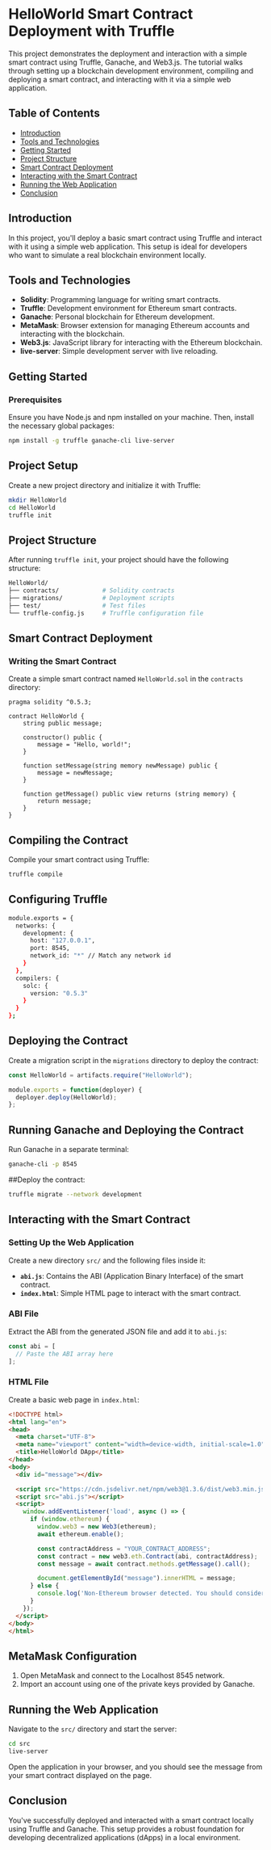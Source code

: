 # HelloWorld Smart Contract Deployment with Truffle

This project demonstrates the deployment and interaction with a simple smart contract using Truffle, Ganache, and Web3.js. The tutorial walks through setting up a blockchain development environment, compiling and deploying a smart contract, and interacting with it via a simple web application.

## Table of Contents
- [Introduction](#introduction)
- [Tools and Technologies](#tools-and-technologies)
- [Getting Started](#getting-started)
- [Project Structure](#project-structure)
- [Smart Contract Deployment](#smart-contract-deployment)
- [Interacting with the Smart Contract](#interacting-with-the-smart-contract)
- [Running the Web Application](#running-the-web-application)
- [Conclusion](#conclusion)

## Introduction

In this project, you'll deploy a basic smart contract using Truffle and interact with it using a simple web application. This setup is ideal for developers who want to simulate a real blockchain environment locally.

## Tools and Technologies

- **Solidity**: Programming language for writing smart contracts.
- **Truffle**: Development environment for Ethereum smart contracts.
- **Ganache**: Personal blockchain for Ethereum development.
- **MetaMask**: Browser extension for managing Ethereum accounts and interacting with the blockchain.
- **Web3.js**: JavaScript library for interacting with the Ethereum blockchain.
- **live-server**: Simple development server with live reloading.

## Getting Started

### Prerequisites

Ensure you have Node.js and npm installed on your machine. Then, install the necessary global packages:

```bash
npm install -g truffle ganache-cli live-server
```
## Project Setup

Create a new project directory and initialize it with Truffle:

```bash
mkdir HelloWorld
cd HelloWorld
truffle init
```

## Project Structure

After running `truffle init`, your project should have the following structure:

```bash
HelloWorld/
├── contracts/            # Solidity contracts
├── migrations/           # Deployment scripts
├── test/                 # Test files
└── truffle-config.js     # Truffle configuration file
```
## Smart Contract Deployment

### Writing the Smart Contract

Create a simple smart contract named `HelloWorld.sol` in the `contracts` directory:

```solidity
pragma solidity ^0.5.3;

contract HelloWorld {
    string public message;

    constructor() public {
        message = "Hello, world!";
    }

    function setMessage(string memory newMessage) public {
        message = newMessage;
    }

    function getMessage() public view returns (string memory) {
        return message;
    }
}
```

## Compiling the Contract

Compile your smart contract using Truffle:

```bash
truffle compile
```
## Configuring Truffle

```bash
module.exports = {
  networks: {
    development: {
      host: "127.0.0.1",
      port: 8545,
      network_id: "*" // Match any network id
    }
  },
  compilers: {
    solc: {
      version: "0.5.3"
    }
  }
};
```

## Deploying the Contract

Create a migration script in the `migrations` directory to deploy the contract:

```javascript
const HelloWorld = artifacts.require("HelloWorld");

module.exports = function(deployer) {
  deployer.deploy(HelloWorld);
};
```
## Running Ganache and Deploying the Contract

Run Ganache in a separate terminal:

```bash
ganache-cli -p 8545
```
##Deploy the contract:
```bash
truffle migrate --network development
```

## Interacting with the Smart Contract

### Setting Up the Web Application

Create a new directory `src/` and the following files inside it:

- **`abi.js`**: Contains the ABI (Application Binary Interface) of the smart contract.
- **`index.html`**: Simple HTML page to interact with the smart contract.

### ABI File

Extract the ABI from the generated JSON file and add it to `abi.js`:

```javascript
const abi = [
  // Paste the ABI array here
];
```
### HTML File

Create a basic web page in `index.html`:

```html
<!DOCTYPE html>
<html lang="en">
<head>
  <meta charset="UTF-8">
  <meta name="viewport" content="width=device-width, initial-scale=1.0">
  <title>HelloWorld DApp</title>
</head>
<body>
  <div id="message"></div>

  <script src="https://cdn.jsdelivr.net/npm/web3@1.3.6/dist/web3.min.js"></script>
  <script src="abi.js"></script>
  <script>
    window.addEventListener('load', async () => {
      if (window.ethereum) {
        window.web3 = new Web3(ethereum);
        await ethereum.enable();

        const contractAddress = "YOUR_CONTRACT_ADDRESS";
        const contract = new web3.eth.Contract(abi, contractAddress);
        const message = await contract.methods.getMessage().call();

        document.getElementById("message").innerHTML = message;
      } else {
        console.log('Non-Ethereum browser detected. You should consider trying MetaMask!');
      }
    });
  </script>
</body>
</html>
```

## MetaMask Configuration

1. Open MetaMask and connect to the Localhost 8545 network.
2. Import an account using one of the private keys provided by Ganache.

## Running the Web Application

Navigate to the `src/` directory and start the server:

```bash
cd src
live-server
```
Open the application in your browser, and you should see the message from your smart contract displayed on the page.

## Conclusion
You've successfully deployed and interacted with a smart contract locally using Truffle and Ganache. This setup provides a robust foundation for developing decentralized applications (dApps) in a local environment.
